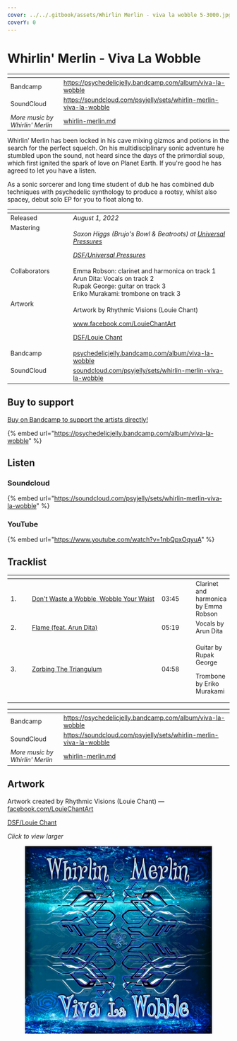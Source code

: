 ```yaml
---
cover: ../../.gitbook/assets/Whirlin Merlin - viva la wobble 5-3000.jpg
coverY: 0
---
```


# Whirlin' Merlin - Viva La Wobble

<table data-view="cards"><thead><tr><th></th><th data-hidden data-card-target data-type="content-ref"></th></tr></thead><tbody><tr><td>Bandcamp</td><td><a href="https://psychedelicjelly.bandcamp.com/album/viva-la-wobble">https://psychedelicjelly.bandcamp.com/album/viva-la-wobble</a></td></tr><tr><td>SoundCloud</td><td><a href="https://soundcloud.com/psyjelly/sets/whirlin-merlin-viva-la-wobble">https://soundcloud.com/psyjelly/sets/whirlin-merlin-viva-la-wobble</a></td></tr><tr><td><em>More music by Whirlin' Merlin</em></td><td><a href="../../artists/musicians/whirlin-merlin.md">whirlin-merlin.md</a></td></tr></tbody></table>

Whirlin’ Merlin has been locked in his cave mixing gizmos and potions in the search for the perfect squelch. On his multidisciplinary sonic adventure he stumbled upon the sound, not heard since the days of the primordial soup, which first ignited the spark of love on Planet Earth. If you're good he has agreed to let you have a listen.

As a sonic sorcerer and long time student of dub he has combined dub techniques with psychedelic synthology to produce a rootsy, whilst also spacey, debut solo EP for you to float along to.

<table data-header-hidden><thead><tr><th width="128" valign="top"></th><th></th></tr></thead><tbody><tr><td valign="top">Released</td><td><em>August 1, 2022</em></td></tr><tr><td valign="top">Mastering</td><td><p><em>Saxon Higgs (Brujo's Bowl &#x26; Beatroots) at</em> <a href="https://www.facebook.com/universalpressures"><em>Universal Pressures</em></a> </p><p><a href="../../artists/mastering/universal-pressures-beatroots.md"><em>DSF/Universal Pressures</em></a> </p></td></tr><tr><td valign="top">Collaborators</td><td>Emma Robson: clarinet and harmonica on track 1
<br>Arun Dita: Vocals on track 2
<br>Rupak George: guitar on track 3
<br>Eriko Murakami: trombone on track 3</td></tr><tr><td valign="top">Artwork</td><td><p>Artwork by Rhythmic Visions (Louie Chant) </p><p><a href="https://www.facebook.com/LouieChantArt">www.facebook.com/LouieChantArt</a> </p><p><a href="../../artists/graphic/rhythmic-visions-louie-chant.md">DSF/Louie Chant</a> </p></td></tr><tr><td valign="top">Bandcamp</td><td><a href="https://psychedelicjelly.bandcamp.com/album/viva-la-wobble">psychedelicjelly.bandcamp.com/album/viva-la-wobble</a></td></tr><tr><td valign="top">SoundCloud</td><td><a href="https://soundcloud.com/psyjelly/sets/whirlin-merlin-viva-la-wobble">soundcloud.com/psyjelly/sets/whirlin-merlin-viva-la-wobble</a></td></tr></tbody></table>

## Buy to support

[Buy on Bandcamp to support the artists directly!](https://psychedelicjelly.bandcamp.com/album/viva-la-wobble)&#x20;

{% embed url="https://psychedelicjelly.bandcamp.com/album/viva-la-wobble" %}

## Listen

### Soundcloud

{% embed url="https://soundcloud.com/psyjelly/sets/whirlin-merlin-viva-la-wobble" %}

### YouTube

{% embed url="https://www.youtube.com/watch?v=1nbQpxOqyuA" %}

## Tracklist

<table data-header-hidden><thead><tr><th width="40"></th><th width="331"></th><th width="69"></th><th></th></tr></thead><tbody><tr><td>1.</td><td><a href="https://psychedelicjelly.bandcamp.com/track/dont-waste-a-wobble-wobble-your-waist">Don't Waste a Wobble, Wobble Your Waist</a> </td><td>03:45</td><td>Clarinet and harmonica by Emma Robson</td></tr><tr><td>2.</td><td><a href="https://psychedelicjelly.bandcamp.com/track/flame-feat-arun-dita">Flame (feat. Arun Dita)</a> </td><td>05:19</td><td>Vocals by Arun Dita</td></tr><tr><td>3.</td><td><a href="https://psychedelicjelly.bandcamp.com/track/zorbing-the-triangulum">Zorbing The Triangulum</a> </td><td>04:58</td><td><p>Guitar by Rupak George</p><p>Trombone by Eriko Murakami </p></td></tr></tbody></table>

<table data-view="cards"><thead><tr><th></th><th data-hidden data-card-target data-type="content-ref"></th></tr></thead><tbody><tr><td>Bandcamp</td><td><a href="https://psychedelicjelly.bandcamp.com/album/viva-la-wobble">https://psychedelicjelly.bandcamp.com/album/viva-la-wobble</a></td></tr><tr><td>SoundCloud</td><td><a href="https://soundcloud.com/psyjelly/sets/whirlin-merlin-viva-la-wobble">https://soundcloud.com/psyjelly/sets/whirlin-merlin-viva-la-wobble</a></td></tr><tr><td><em>More music by Whirlin' Merlin</em></td><td><a href="../../artists/musicians/whirlin-merlin.md">whirlin-merlin.md</a></td></tr></tbody></table>

## Artwork

Artwork created by Rhythmic Visions (Louie Chant) — [facebook.com/LouieChantArt](https://www.facebook.com/LouieChantArt)&#x20;

[DSF/Louie Chant](../../artists/graphic/rhythmic-visions-louie-chant.md)&#x20;

_Click to view larger_

<figure><img src="../../.gitbook/assets/Whirlin Merlin - viva la wobble 5-3000.jpg" alt=""><figcaption></figcaption></figure>
